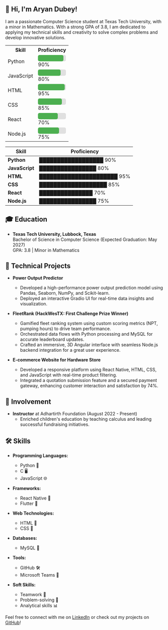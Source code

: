 ## 👋 Hi, I'm Aryan Dubey!

I am a passionate Computer Science student at Texas Tech University, with a minor in Mathematics. With a strong GPA of 3.8, I am dedicated to applying my technical skills and creativity to solve complex problems and develop innovative solutions.

<table>
  <tr>
    <th>Skill</th>
    <th>Proficiency</th>
  </tr>
  <tr>
    <td>Python</td>
    <td>
      <div style="width: 100%; background-color: #e0e0e0; border-radius: 5px;">
        <div style="width: 90%; height: 20px; background-color: #4caf50; border-radius: 5px;"></div>
      </div> 90%
    </td>
  </tr>
  <tr>
    <td>JavaScript</td>
    <td>
      <div style="width: 100%; background-color: #e0e0e0; border-radius: 5px;">
        <div style="width: 80%; height: 20px; background-color: #4caf50; border-radius: 5px;"></div>
      </div> 80%
    </td>
  </tr>
  <tr>
    <td>HTML</td>
    <td>
      <div style="width: 100%; background-color: #e0e0e0; border-radius: 5px;">
        <div style="width: 95%; height: 20px; background-color: #4caf50; border-radius: 5px;"></div>
      </div> 95%
    </td>
  </tr>
  <tr>
    <td>CSS</td>
    <td>
      <div style="width: 100%; background-color: #e0e0e0; border-radius: 5px;">
        <div style="width: 85%; height: 20px; background-color: #4caf50; border-radius: 5px;"></div>
      </div> 85%
    </td>
  </tr>
  <tr>
    <td>React</td>
    <td>
      <div style="width: 100%; background-color: #e0e0e0; border-radius: 5px;">
        <div style="width: 70%; height: 20px; background-color: #4caf50; border-radius: 5px;"></div>
      </div> 70%
    </td>
  </tr>
  <tr>
    <td>Node.js</td>
    <td>
      <div style="width: 100%; background-color: #e0e0e0; border-radius: 5px;">
        <div style="width: 75%; height: 20px; background-color: #4caf50; border-radius: 5px;"></div>
      </div> 75%
    </td>
  </tr>
</table>


| Skill           | Proficiency                |
|------------------|---------------------------|
| **Python**       | ██████████████████ 90%     |
| **JavaScript**   | ████████████████ 80%       |
| **HTML**         | ██████████████████████ 95% |
| **CSS**          | ███████████████████ 85%     |
| **React**        | ███████████████ 70%         |
| **Node.js**      | ████████████████ 75%        |


## 🎓 Education
- **Texas Tech University, Lubbock, Texas**  
  Bachelor of Science in Computer Science (Expected Graduation: May 2027)  
  GPA: 3.8 | Minor in Mathematics

## 🔧 Technical Projects
- **Power Output Predictor**
  - Developed a high-performance power output prediction model using Pandas, Seaborn, NumPy, and Scikit-learn.
  - Deployed an interactive Gradio UI for real-time data insights and visualization.

- **FleetRank (HackWesTX: First Challenge Prize Winner)**
  - Gamified fleet ranking system using custom scoring metrics (NPT, pumping hours) to drive team performance.
  - Orchestrated data flows with Python processing and MySQL for accurate leaderboard updates.
  - Crafted an immersive, 3D Angular interface with seamless Node.js backend integration for a great user experience.

- **E-commerce Website for Hardware Store**
  - Developed a responsive platform using React Native, HTML, CSS, and JavaScript with real-time product filtering.
  - Integrated a quotation submission feature and a secured payment gateway, enhancing customer interaction and satisfaction by 74%.

## 🌱 Involvement
- **Instructor** at Adhartirth Foundation (August 2022 - Present)
  - Enriched children's education by teaching calculus and leading successful fundraising initiatives.

## 🛠️ Skills
- **Programming Languages:** 
  - Python 🐍
  - C 🖥️
  - JavaScript 🌐
  
- **Frameworks:** 
  - React Native 📱
  - Flutter 🌈

- **Web Technologies:** 
  - HTML 📄
  - CSS 🎨

- **Databases:** 
  - MySQL 💾

- **Tools:** 
  - GitHub 🛠️
  - Microsoft Teams 💼

- **Soft Skills:** 
  - Teamwork 🤝
  - Problem-solving 🧩
  - Analytical skills 📊

Feel free to connect with me on [LinkedIn](https://www.linkedin.com/in/thisisaryandubey) or check out my projects on [GitHub](https://github.com/IamAryanDubey)!

<!--
**IamAryanDubey/IamAryanDubey** is a ✨ _special_ ✨ repository because its `README.md` (this file) appears on your GitHub profile.

Here are some ideas to get you started:

- 🔭 I’m currently working on ...
- 🌱 I’m currently learning ...
- 👯 I’m looking to collaborate on ...
- 🤔 I’m looking for help with ...
- 💬 Ask me about ...
- 📫 How to reach me: ...
- 😄 Pronouns: ...
- ⚡ Fun fact: ...
-->
